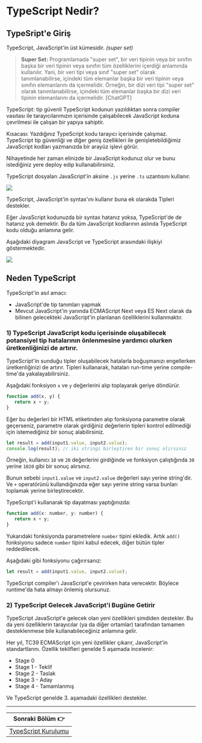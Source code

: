 # TypeScript Nedir?

## TypeSript'e Giriş

TypeScript, JavaScript'in üst kümesidir. _(super set)_ 

> **Super Set:** Programlamada "super set", bir veri tipinin veya bir sınıfın başka bir veri tipinin veya sınıfın tüm özelliklerini içerdiği anlamında kullanılır. Yani, bir veri tipi veya sınıf "super set" olarak tanımlanabilirse, içindeki tüm elemanlar başka bir veri tipinin veya sınıfın elemanlarını da içermelidir. Örneğin, bir dizi veri tipi "super set" olarak tanımlanabilirse, içindeki tüm elemanlar başka bir dizi veri tipinin elemanlarını da içermelidir. [ChatGPT]

TypeScript: tip güvenli TypeScript kodunun yazıldıktan sonra compiler vasıtası ile tarayıcılarımızın içerisinde çalışabilecek JavaScript koduna çevrilmesi ile çalışan bir yapıya sahiptir.

Kısacası: Yazdığınız TypeScript kodu tarayıcı içerisinde çalışmaz. TypeScript tip güvenliği ve diğer geniş özellikleri ile genişletebildiğimiz JavaScript kodları yazmanızda bir arayüz işlevi görür. 

Nihayetinde her zaman elinizde bir JavaScript kodunuz olur ve bunu istediğiniz yere deploy edip kullanabilirsiniz.

TypeScript dosyaları JavaScript'in aksine `.js` yerine `.ts` uzantısını kullanır.

![](https://www.typescripttutorial.net/wp-content/uploads/2020/05/what-is-typescript-compiler.png)

TypeScript, JavaScript'in syntax'ını kullanır buna ek olarakda Tipleri destekler. 

Eğer JavaScript kodunuzda bir syntax hatanız yoksa, TypeScript'de de hatanız yok demektir. Bu da tüm JavaScript kodlarının aslında TypeScript kodu olduğu anlamına gelir.

Aşağıdaki diyagram JavaScript ve TypeScript arasındaki ilişkiyi göstermektedir.

![](https://www.typescripttutorial.net/wp-content/uploads/2020/05/what-is-typescript-typescript-and-js.png)

##  Neden TypeScript

TypeScript'in asıl amacı:
- JavaScript'de tip tanımları yapmak
- Mevcut JavaScript'in yanında ECMAScript Next veya ES Next olarak da bilinen gelecekteki JavaScript'in planlanan özelliklerini kullanmaktır.

### 1) TypeScript JavaScript kodu içerisinde oluşabilecek potansiyel tip hatalarının önlenmesine yardımcı olurken üretkenliğinizi de artırır.

TypeScript'in sunduğu tipler oluşabilecek hatalarla boğuşmanızı engellerken üretkenliğinizi de artırır. Tipleri kullanarak, hataları run-time yerine compile-time'da yakalayabilirsiniz.

Aşağıdaki fonksiyon `x` ve `y` değerlerini alıp toplayarak geriye döndürür.

```js
function add(x, y) {
   return x + y;
}
```

Eğer bu değerleri bir HTML etiketinden alıp fonksiyona parametre olarak geçerseniz, parametre olarak girdiğiniz değerlerin tipleri kontrol edilmediği için istemediğiniz bir sonuç alabilirsiniz.

```js
let result = add(input1.value, input2.value);
console.log(result); // iki stringi birleştiren bir sonuç alırsınız
```

Örneğin, kullanıcı `10` ve `20` değerlerini girdiğinde ve fonksiyon çalıştığında `30` yerine `1020` gibi bir sonuç alırsınız.

Bunun sebebi `input1.value` ve `input2.value` değerleri sayı yerine string'dir. Ve `+` operatörünü kullandığınızda eğer sayı yerine string varsa bunları toplamak yerine birleştirecektir.

TypeScript'i kullanarak tip dayatması yaptığınızda:

```js
function add(x: number, y: number) {
   return x + y;
}
```

Yukarıdaki fonksiyonda parametrelere `number` tipini ekledik. Artık `add()` fonksiyonu sadece `number` tipini kabul edecek, diğer bütün tipler reddedilecek.

Aşağıdaki gibi fonksiyonu çağırırsanız:

```js
let result = add(input1.value, input2.value);
```

TypeScript compiler'ı JavaScript'e çevirirken hata verecektir. Böylece runtime'da hata almayı önlemiş olursunuz.

### 2) TypeScript Gelecek JavaScript'i Bugüne Getirir

TypeScript JavaScript'e gelecek olan yeni özellikleri şimdiden destekler. Bu da yeni özelliklerin tarayıcılar (ya da diğer ortamlar) tarafından tamamen desteklenmese bile kullanabileceğiniz anlamına gelir.

Her yıl, TC39 ECMAScript için yeni özellikler çıkarır, JavaScript'in standartlarını. Özellik teklifleri genelde 5 aşamada incelenir:

- Stage 0
- Stage 1 - Teklif
- Stage 2 - Taslak
- Stage 3 - Aday
- Stage 4 - Tamamlanmış

Ve TypeScript genelde 3. aşamadaki özellikleri destekler.

----

| Sonraki Bölüm  👉 |
| ------------- |
| [TypeScript Kurulumu](./typescript-kurulumu.md) |
